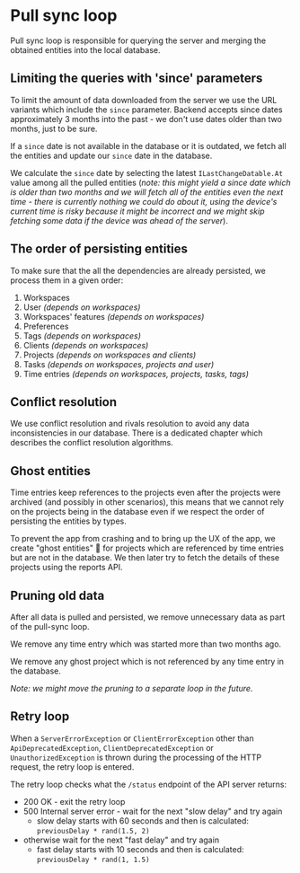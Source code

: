 Pull sync loop
==============

Pull sync loop is responsible for querying the server and merging the obtained entities into the local database.

Limiting the queries with 'since' parameters
--------------------------------------------

To limit the amount of data downloaded from the server we use the URL variants which include the `since` parameter. Backend accepts since dates approximately 3 months into the past - we don't use dates older than two months, just to be sure.

If a `since` date is not available in the database or it is outdated, we fetch all the entities and update our `since` date in the database.

We calculate the `since` date by selecting the latest `ILastChangeDatable.At` value among all the pulled entities  (_note: this might yield a since date which is older than two months and we will fetch all of the entities even the next time - there is currently nothing we could do about it, using the device's current time is risky because it might be incorrect and we might skip fetching some data if the device was ahead of the server_).

The order of persisting entities
--------------------------------

To make sure that the all the dependencies are already persisted, we process them in a given order:

1. Workspaces
2. User _(depends on workspaces)_
3. Workspaces' features _(depends on workspaces)_
4. Preferences
5. Tags  _(depends on workspaces)_
6. Clients  _(depends on workspaces)_
7. Projects _(depends on workspaces and clients)_
8. Tasks _(depends on workspaces, projects and user)_
9. Time entries _(depends on workspaces, projects, tasks, tags)_

Conflict resolution
-------------------

We use conflict resolution and rivals resolution to avoid any data inconsistencies in our database. There is a dedicated chapter which describes the conflict resolution algorithms.

Ghost entities
--------------

Time entries keep references to the projects even after the projects were archived (and possibly in other scenarios), this means that we cannot rely on the projects being in the database even if we respect the order of persisting the entities by types.

To prevent the app from crashing and to bring up the UX of the app, we create "ghost entities" 👻 for projects which are referenced by time entries but are not in the database. We then later try to fetch the details of these projects using the reports API.

Pruning old data
----------------

After all data is pulled and persisted, we remove unnecessary data as part of the pull-sync loop.

We remove any time entry which was started more than two months ago.

We remove any ghost project which is not referenced by any time entry in the database.

_Note: we might move the pruning to a separate loop in the future._

Retry loop
----------

When a `ServerErrorException` or `ClientErrorException` other than `ApiDeprecatedException`, `ClientDeprecatedException` or `UnauthorizedException` is thrown during the processing of the HTTP request, the retry loop is entered.

The retry loop checks what the `/status` endpoint of the API server returns:
- 200 OK - exit the retry loop
- 500 Internal server error - wait for the next "slow delay" and try again
    - slow delay starts with 60 seconds and then is calculated: `previousDelay * rand(1.5, 2)`
- otherwise wait for the next "fast delay" and try again
    - fast delay starts with 10 seconds and then is calculated: `previousDelay * rand(1, 1.5)`
